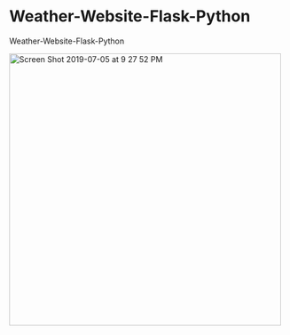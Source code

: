 # Weather-Website-Flask-Python
Weather-Website-Flask-Python


<img width="490" alt="Screen Shot 2019-07-05 at 9 27 52 PM" src="https://user-images.githubusercontent.com/39345855/60749728-03c46e00-9f6c-11e9-81e8-cd86ef10395d.png">
